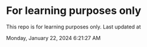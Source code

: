 # For learning purposes only
This repo is for learning purposes only.
Last updated at

Monday, January 22, 2024 6:21:27 AM


